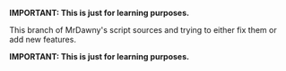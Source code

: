 **IMPORTANT: This is just for learning purposes.**

This branch of MrDawny's script sources and trying to either fix them or add new features.

**IMPORTANT: This is just for learning purposes.**
